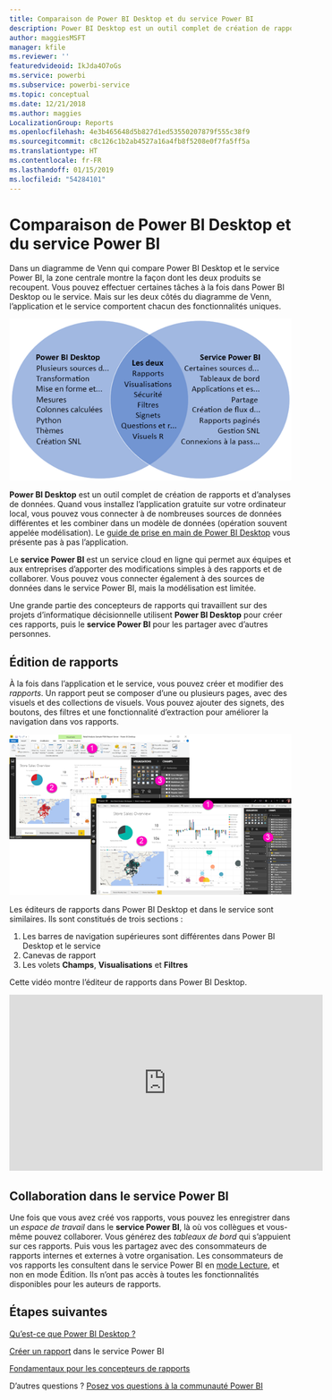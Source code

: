 ```yaml
---
title: Comparaison de Power BI Desktop et du service Power BI
description: Power BI Desktop est un outil complet de création de rapports et d’analyses de données. Le service Power BI est un service cloud en ligne qui permet aux équipes et aux entreprises d’apporter des modifications simples à des rapports et de collaborer.
author: maggiesMSFT
manager: kfile
ms.reviewer: ''
featuredvideoid: IkJda4O7oGs
ms.service: powerbi
ms.subservice: powerbi-service
ms.topic: conceptual
ms.date: 12/21/2018
ms.author: maggies
LocalizationGroup: Reports
ms.openlocfilehash: 4e3b465648d5b827d1ed53550207879f555c38f9
ms.sourcegitcommit: c8c126c1b2ab4527a16a4fb8f5208e0f7fa5ff5a
ms.translationtype: HT
ms.contentlocale: fr-FR
ms.lasthandoff: 01/15/2019
ms.locfileid: "54284101"
---
```

# <a name="comparing-power-bi-desktop-and-the-power-bi-service"></a>Comparaison de Power BI Desktop et du service Power BI

Dans un diagramme de Venn qui compare Power BI Desktop et le service Power BI, la zone centrale montre la façon dont les deux produits se recoupent. Vous pouvez effectuer certaines tâches à la fois dans Power BI Desktop ou le service. Mais sur les deux côtés du diagramme de Venn, l’application et le service comportent chacun des fonctionnalités uniques.  

![Diagramme de Venn sur Power BI Desktop et le service](media/service-service-vs-desktop/power-bi-venn-desktop-service.png)

**Power BI Desktop** est un outil complet de création de rapports et d’analyses de données. Quand vous installez l’application gratuite sur votre ordinateur local, vous pouvez vous connecter à de nombreuses sources de données différentes et les combiner dans un modèle de données (opération souvent appelée modélisation). Le [guide de prise en main de Power BI Desktop](desktop-getting-started.md) vous présente pas à pas l’application.

Le **service Power BI** est un service cloud en ligne qui permet aux équipes et aux entreprises d’apporter des modifications simples à des rapports et de collaborer. Vous pouvez vous connecter également à des sources de données dans le service Power BI, mais la modélisation est limitée. 

Une grande partie des concepteurs de rapports qui travaillent sur des projets d’informatique décisionnelle utilisent **Power BI Desktop** pour créer ces rapports, puis le **service Power BI** pour les partager avec d’autres personnes.

## <a name="report-editing"></a>Édition de rapports

À la fois dans l’application et le service, vous pouvez créer et modifier des *rapports*. Un rapport peut se composer d’une ou plusieurs pages, avec des visuels et des collections de visuels. Vous pouvez ajouter des signets, des boutons, des filtres et une fonctionnalité d’extraction pour améliorer la navigation dans vos rapports.

![Modification d’un rapport dans Power BI Desktop ou dans le service](media/service-service-vs-desktop/power-bi-editing-desktop-service.png)

Les éditeurs de rapports dans Power BI Desktop et dans le service sont similaires. Ils sont constitués de trois sections :  

1. Les barres de navigation supérieures sont différentes dans Power BI Desktop et le service    
2. Canevas de rapport     
3. Les volets **Champs**, **Visualisations** et **Filtres**

Cette vidéo montre l’éditeur de rapports dans Power BI Desktop. 

<iframe width="560" height="315" src="https://www.youtube.com/embed/IkJda4O7oGs" frameborder="0" allowfullscreen></iframe>

## <a name="collaborating-in-the-power-bi-service"></a>Collaboration dans le service Power BI

Une fois que vous avez créé vos rapports, vous pouvez les enregistrer dans un *espace de travail* dans le **service Power BI**, là où vos collègues et vous-même pouvez collaborer. Vous générez des *tableaux de bord* qui s’appuient sur ces rapports. Puis vous les partagez avec des consommateurs de rapports internes et externes à votre organisation. Les consommateurs de vos rapports les consultent dans le service Power BI en [mode Lecture](consumer/end-user-reading-view.md), et non en mode Édition. Ils n’ont pas accès à toutes les fonctionnalités disponibles pour les auteurs de rapports. 

## <a name="next-steps"></a>Étapes suivantes

[Qu’est-ce que Power BI Desktop ?](desktop-what-is-desktop.md)

[Créer un rapport](service-report-create-new.md) dans le service Power BI

[Fondamentaux pour les concepteurs de rapports](service-basic-concepts.md)

D’autres questions ? [Posez vos questions à la communauté Power BI](http://community.powerbi.com/)

